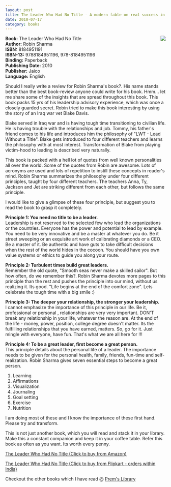 ```yaml
---
layout: post
title: The Leader Who Had No Title - A modern fable on real success in business and in life
date: 2010-07-17
category: books
---
```


<img style="clear: right; float: right; margin-bottom: 1em; margin-left: 1em;" src="{{site.url}}/img/the-leader-who-had-no-title-robin-sharma.jpg"/>   

**Book:** The Leader Who Had No Title  
**Author:** Robin Sharma   
**ISBN:** 8184951191   
**ISBN-13:** 9788184951196, 978-8184951196   
**Binding:** Paperback   
**Publishing Date:** 2010   
**Publisher:** Jaico   
**Language:** English   
  
Should I really write a review for Robin Sharma's book?. His name stands better than the best book-review anyone could write for his book. Hmm... let me share some of the insights that are spread throughout this book. This book packs 15 yrs of his leadership advisory experience, which was once a closely guarded secret. Robin tried to make this book interesting by using the story of an Iraq war vet Blake Davis.  
  
Blake served in Iraq war and is having tough time transitioning to civilian life. He is having trouble with the relationships and job. Tommy, his father's friend comes to his life and introduces him the philosophy of "LWT - Lead Without a Title". Blake gets introduced to four different teachers and learns the philosophy with at most interest. Transformation of Blake from playing victim-hood to leading is described very naturally.   
  
This book is packed with a hell lot of quotes from well known personalities all over the world. Some of the quotes from Robin are awesome. Lots of acronyms are used and lots of repetition to instill these concepts in reader's mind. Robin Sharma summarizes the philosophy under four different principles, taught by four different teachers. The teachers Anna, Ty, Jackson and Jet are striking different from each other, but follows the same principle.  
  
I would like to give a glimpse of these four principle, but suggest you to read the book to grasp it completely.  
  
**Principle 1: You need no title to be a leader.**  
Leadership is not reserved to the selected few who lead the organizations or the countries. Everyone has the power and potential to lead by example. You need to be very innovative and be a master at whatever you do. Be it street sweeping or an exquisite art work of calibrating diamonds or a CEO. Be a master of it. Be authentic and have guts to take difficult decisions when the rest of the world hides in the cocoon. You should have you own value systems or ethics to guide you along your route.  
  
**Principle 2: Turbulent times build great leaders.**  
Remember the old quote, "Smooth seas never make a skilled sailor". But how often, do we remember this?. Robin Sharma devotes more pages to this principle than the rest and pushes the principle into our mind, without us realizing it. Its good. "Life begins at the end of the comfort zone". Lets celebrate the tough time with a big smile :)  
  
**Principle 3: The deeper your relationship, the stronger your leadership.**  
I cannot emphasize the importance of this principle in our life. Be it, professional or personal , relationships are very very important. DON'T break any relationship in your life, whatever the reason are. At the end of the life - money, power, position, college degree doesn't matter. Its the fulfilling relationships that you have earned, matters. So, go for it. Just mingle with everyone, have fun. That's what we are all here for !!!  
  
**Principle 4: To be a great leader, first become a great person.**  
This principle details about the personal life of a leader. The importance needs to be given for the personal health, family, friends, fun-time and self-realization. Robin Sharma gives seven essential steps to become a great person.  

1. Learning  
2. Affirmations  
3. Visualization  
4. Journaling  
5. Goal setting  
6. Exercise  
7. Nutrition  

I am doing most of these and I know the importance of these first hand. Please try and transform.  
  
This is not just another book, which you will read and stack it in your library. Make this a constant companion and keep it in your coffee table. Refer this book as often as you want. Its worth every penny.  
  
[The Leader Who Had No Title (Click to buy from Amazon)](http://www.amazon.com/Leader-Who-Had-No-Title/dp/1439109125?ie=UTF8&amp;tag=booiverea-20&amp;link_code=btl&amp;camp=213689&amp;creative=392969)  
  
[The Leader Who Had No Title (Click to buy from Flipkart - orders within India)](http://www.flipkart.com/affiliatehits?affid=INPremkblo&amp;isbn=8184951191)  

Checkout the other books which I have read @ [Prem's Library]({{site.url}}/books/)  

